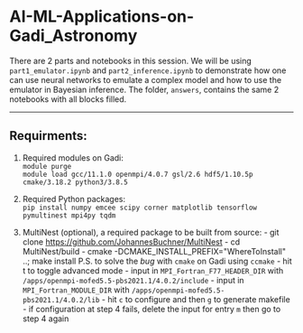 # AI-ML-Applications-on-Gadi_Astronomy

There are 2 parts and notebooks in this session. We will be using `part1_emulator.ipynb` and `part2_inference.ipynb` to demonstrate how one can use neural networks to emulate a complex model and how to use the emulator in Bayesian inference. The folder, `answers`, contains the same 2 notebooks with all blocks filled.

------------
Requirments:
------------

1. Required modules on Gadi:\
`module purge`\
`module load gcc/11.1.0 openmpi/4.0.7 gsl/2.6 hdf5/1.10.5p cmake/3.18.2 python3/3.8.5`

2. Required Python packages:\
`pip install numpy emcee scipy corner matplotlib tensorflow pymultinest mpi4py tqdm`

3. MultiNest (optional), a required package to be built from source:
        - git clone https://github.com/JohannesBuchner/MultiNest
        - cd MultiNest/build
        - cmake -DCMAKE_INSTALL_PREFIX="WhereToInstall" ..; make install
 P.S. to solve the *bug* with `cmake` on Gadi using `ccmake`
        - hit t to toggle advanced mode
        - input in `MPI_Fortran_F77_HEADER_DIR` with `/apps/openmpi-mofed5.5-pbs2021.1/4.0.2/include`
        - input in `MPI_Fortran_MODULE_DIR` with `/apps/openmpi-mofed5.5-pbs2021.1/4.0.2/lib`
        - hit `c` to configure and then `g` to generate makefile
        - if configuration at step 4 fails, delete the input for entry `m` then go to step 4 again
